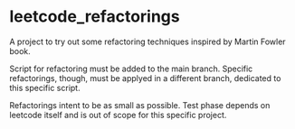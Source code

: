 # leetcode_refactorings
A project to try out some refactoring techniques inspired by Martin Fowler book.

Script for refactoring must be added to the main branch. Specific refactorings, though, must be applyed in a different branch, dedicated to this specific script.

Refactorings intent to be as small as possible. Test phase depends on leetcode itself and is out of scope for this specific project.

